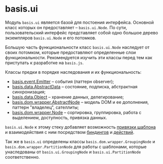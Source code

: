 # basis.ui

Модуль `basis.ui` является базой для постоения интерфейса. Основной класс которых он предоставляет – `basis.ui.Node`. По сути, пользовательский интерфейс представляет собой одно большое дерево экземпляров `basis.ui.Node` и его потомков.

Большую часть функциональности класс `basis.ui.Node` наследует от своих потомком, которые предоставляют определенные слои функциональности. Рекомендуется изучить эти классы перед тем как приступать к разработке на `basis.js`.

Классы предки в порядке наследования и их функциональность:

  * [basis.event.Emitter](basis.event.md) – события (паттерн observer);
  * [basis.data.AbstractData](basis.data.md) – состояние, подписка, абстрактная синхронизация;
  * [basis.data.Object](basis.data.Object.md) – хранение данных, делегирование;
  * [basis.dom.wrapper.AbstractNode](basis.dom.wrapper.md) – модель DOM и ее дополнения, паттерн "владелец", сателлиты;
  * [basis.dom.wrapper.Node](basis.dom.wrapper.md) – сортировка, группировка, работа с выделением, доступность, привязка данных.

`basis.ui.Node` к этому стеку добавляет возможность [привязки шаблона](basis.ui_template.md) и взаимодействия с ним посредством [биндингов](basis.ui_bindings.md) и [действий](basis.ui_actions.md).

Так же в `basis.ui` определены классы `basis.dom.wrapper.GroupingNode` и `basis.dom.wrapper.PartitionNode` для работы с шаблонами, которые унаследованы от `basis.ui.GroupingNode` и `basis.ui.PartitionNode` соответственно.
